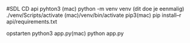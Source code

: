 #SDL
CD api
pyhton3 (mac) python -m venv venv (dit doe je eenmalig)
./venv/Scripts/activate
(mac)/venv/bin/activate
pip3(mac) pip install–r api/requirements.txt


opstarten python3 app.py(mac) python app.py
